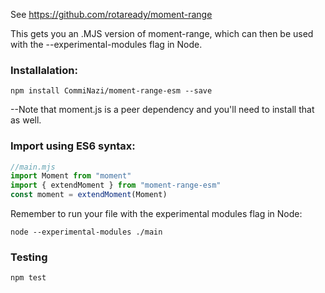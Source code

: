 See https://github.com/rotaready/moment-range

This gets you an .MJS version of moment-range, which can then be used with the --experimental-modules flag in Node.

### Installalation:
```
npm install CommiNazi/moment-range-esm --save
```

--Note that moment.js is a peer dependency and you'll need to install that as well.

### Import using ES6 syntax:
```javascript
//main.mjs
import Moment from "moment"
import { extendMoment } from "moment-range-esm"
const moment = extendMoment(Moment)
```
Remember to run your file with the experimental modules flag in Node:
```
node --experimental-modules ./main
```

### Testing
```
npm test
```
